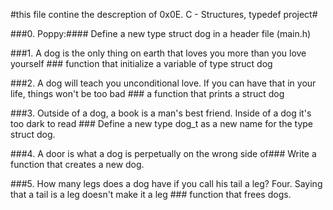 #this file contine the descreption of 0x0E. C - Structures, typedef project#


###0. Poppy:####
Define a new type struct dog in a header file (main.h)

###1. A dog is the only thing on earth that loves you more than you love yourself ###
function that initialize a variable of type struct dog

###2. A dog will teach you unconditional love. If you can have that in your life, things won't be too bad ###
a function that prints a struct dog

###3. Outside of a dog, a book is a man's best friend. Inside of a dog it's too dark to read ###
Define a new type dog_t as a new name for the type struct dog.

###4. A door is what a dog is perpetually on the wrong side of###
Write a function that creates a new dog.

###5. How many legs does a dog have if you call his tail a leg? Four. Saying that a tail is a leg doesn't make it a leg ###
function that frees dogs.
